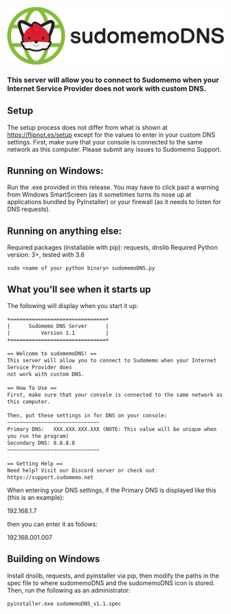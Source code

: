 ![sudomemoDNS Logo](/sudomemoDNS_banner.png)
### This server will allow you to connect to Sudomemo when your Internet Service Provider does not work with custom DNS.

## Setup

The setup process does not differ from what is shown at https://flipnot.es/setup except for the values to enter in your custom DNS settings.
First, make sure that your console is connected to the same network as this computer.
Please submit any issues to Sudomemo Support.

## Running on Windows:

Run the .exe provided in this release. You may have to click past a warning from Windows SmartScreen (as it sometimes turns its nose up at applications bundled by PyInstaller) or your firewall (as it needs to listen for DNS requests).

## Running on anything else:

Required packages (installable with pip): requests, dnslib
Required Python version: 3+, tested with 3.6

    sudo <name of your python binary> sudomemoDNS.py

## What you'll see when it starts up

The following will display when you start it up:

    +===============================+
    |      Sudomemo DNS Server      |
    |          Version 1.1          |
    +===============================+

    == Welcome to sudomemoDNS! ==
    This server will allow you to connect to Sudomemo when your Internet Service Provider does
    not work with custom DNS.

    == How To Use ==
    First, make sure that your console is connected to the same network as this computer.

    Then, put these settings in for DNS on your console:
    ~~~~~~~~~~~~~~~~~~~~~~~~~~~~~~
    Primary DNS:   XXX.XXX.XXX.XXX (NOTE: This value will be unique when you run the program)
    Secondary DNS: 8.8.8.8
    ~~~~~~~~~~~~~~~~~~~~~~~~~~~~~~

    == Getting Help ==
    Need help? Visit our Discord server or check out https://support.sudomemo.net

When entering your DNS settings, if the Primary DNS is displayed like this (this is an example):

192.168.1.7 

then you can enter it as follows:

192.168.001.007

## Building on Windows

Install dnslib, requests, and pyinstaller via pip, then modify the paths in the spec file to where sudomemoDNS and the sudomemoDNS icon is stored.
Then, run the following as an administrator:

    pyinstaller.exe sudomemoDNS_v1.1.spec